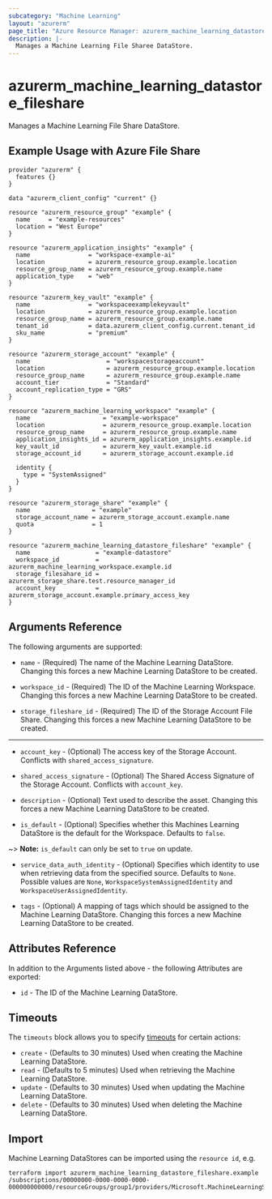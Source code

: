 ```yaml
---
subcategory: "Machine Learning"
layout: "azurerm"
page_title: "Azure Resource Manager: azurerm_machine_learning_datastore_fileshare"
description: |-
  Manages a Machine Learning File Sharee DataStore.
---
```


# azurerm_machine_learning_datastore_fileshare

Manages a Machine Learning File Share DataStore.

## Example Usage with Azure File Share

```hcl
provider "azurerm" {
  features {}
}

data "azurerm_client_config" "current" {}

resource "azurerm_resource_group" "example" {
  name     = "example-resources"
  location = "West Europe"
}

resource "azurerm_application_insights" "example" {
  name                = "workspace-example-ai"
  location            = azurerm_resource_group.example.location
  resource_group_name = azurerm_resource_group.example.name
  application_type    = "web"
}

resource "azurerm_key_vault" "example" {
  name                = "workspaceexamplekeyvault"
  location            = azurerm_resource_group.example.location
  resource_group_name = azurerm_resource_group.example.name
  tenant_id           = data.azurerm_client_config.current.tenant_id
  sku_name            = "premium"
}

resource "azurerm_storage_account" "example" {
  name                     = "workspacestorageaccount"
  location                 = azurerm_resource_group.example.location
  resource_group_name      = azurerm_resource_group.example.name
  account_tier             = "Standard"
  account_replication_type = "GRS"
}

resource "azurerm_machine_learning_workspace" "example" {
  name                    = "example-workspace"
  location                = azurerm_resource_group.example.location
  resource_group_name     = azurerm_resource_group.example.name
  application_insights_id = azurerm_application_insights.example.id
  key_vault_id            = azurerm_key_vault.example.id
  storage_account_id      = azurerm_storage_account.example.id

  identity {
    type = "SystemAssigned"
  }
}

resource "azurerm_storage_share" "example" {
  name                 = "example"
  storage_account_name = azurerm_storage_account.example.name
  quota                = 1
}

resource "azurerm_machine_learning_datastore_fileshare" "example" {
  name                  = "example-datastore"
  workspace_id          = azurerm_machine_learning_workspace.example.id
  storage_filesahare_id = azurerm_storage_share.test.resource_manager_id
  account_key           = azurerm_storage_account.example.primary_access_key
}
```

## Arguments Reference

The following arguments are supported:

* `name` - (Required) The name of the Machine Learning DataStore. Changing this forces a new Machine Learning DataStore to be created.

* `workspace_id` - (Required) The ID of the Machine Learning Workspace. Changing this forces a new Machine Learning DataStore to be created.

* `storage_fileshare_id` - (Required) The ID of the Storage Account File Share. Changing this forces a new Machine Learning DataStore to be created.

---
* `account_key` - (Optional) The access key of the Storage Account. Conflicts with `shared_access_signature`.

* `shared_access_signature` - (Optional) The Shared Access Signature of the Storage Account. Conflicts with `account_key`.

* `description` - (Optional) Text used to describe the asset. Changing this forces a new Machine Learning DataStore to be created.

* `is_default` - (Optional) Specifies whether this Machines Learning DataStore is the default for the Workspace. Defaults to `false`.

~> **Note:** `is_default` can only be set to `true` on update.

* `service_data_auth_identity` - (Optional) Specifies which identity to use when retrieving data from the specified source. Defaults to `None`. Possible values are `None`, `WorkspaceSystemAssignedIdentity` and `WorkspaceUserAssignedIdentity`.

* `tags` - (Optional) A mapping of tags which should be assigned to the Machine Learning DataStore. Changing this forces a new Machine Learning DataStore to be created.

## Attributes Reference

In addition to the Arguments listed above - the following Attributes are exported:

* `id` - The ID of the Machine Learning DataStore.

## Timeouts

The `timeouts` block allows you to specify [timeouts](https://www.terraform.io/language/resources/syntax#operation-timeouts) for certain actions:

* `create` - (Defaults to 30 minutes) Used when creating the Machine Learning DataStore.
* `read` - (Defaults to 5 minutes) Used when retrieving the Machine Learning DataStore.
* `update` - (Defaults to 30 minutes) Used when updating the Machine Learning DataStore.
* `delete` - (Defaults to 30 minutes) Used when deleting the Machine Learning DataStore.

## Import

Machine Learning DataStores can be imported using the `resource id`, e.g.

```shell
terraform import azurerm_machine_learning_datastore_fileshare.example /subscriptions/00000000-0000-0000-0000-000000000000/resourceGroups/group1/providers/Microsoft.MachineLearningServices/workspaces/mlw1/datastores/datastore1
```
